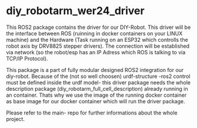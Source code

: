 # diy_robotarm_wer24_driver

This ROS2 package contains the driver for our DIY-Robot.
This driver will be the interface between ROS (ruinning in docker containers on your LINUX machine) and the Hardware (Task running on an ESP32 which controlls the robot axis by DRV8825 stepper drivers).
The connection will be established via network (so the robot/esp has an IP Adress which ROS is talking to via TCP/IP Protocol).

This package is a part of fully modular designed ROS2 integration for our diy-robot.
Because of the (not so well choosen) urdf-structure -ros2 control must be defined inside the urdf model- this driver package needs the whole description package (diy_robotarm_full_cell_description) already running in an container.
Thats why we use the image of the running docker container as base image for our docker container which will run the driver package.

Please refer to the main- repo for further informations about the whole project.
